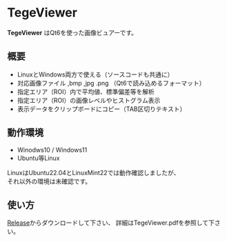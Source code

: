 TegeViewer
===========
**TegeViewer** はQt6を使った画像ビュアーです。

## 概要
- LinuxとWindows両方で使える（ソースコードも共通に）
- 対応画像ファイル ,bmp ,jpg .png （Qt6で読み込めるフォーマット）
- 指定エリア（ROI）内で平均値、標準偏差等を解析
- 指定エリア（ROI）の画像レベルやヒストグラム表示
- 表示データをクリップボードにコピー（TAB区切りテキスト）

## 動作環境
- Winodws10 / Windows11
- Ubuntu等Linux

LinuxはUbuntu22.04とLinuxMint22では動作確認しましたが、  
それ以外の環境は未確認です。

## 使い方
[Release](https://github.com/immengineer/TegeViewer/releases)からダウンロードして下さい、
詳細はTegeViewer.pdfを参照して下さい。
